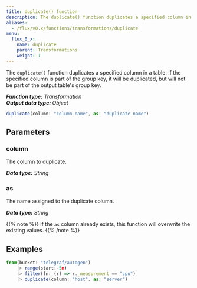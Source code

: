 ```yaml
---
title: duplicate() function
description: The duplicate() function duplicates a specified column in a table.
aliases:
  - /flux/v0.x/functions/transformations/duplicate
menu:
  flux_0_x:
    name: duplicate
    parent: Transformations
    weight: 1
---
```


The `duplicate()` function duplicates a specified column in a table.
If the specified column is part of the group key, it will be duplicated, but will
not be part of the output table's group key.

_**Function type:** Transformation_  
_**Output data type:** Object_

```js
duplicate(column: "column-name", as: "duplicate-name")
```

## Parameters

### column
The column to duplicate.

_**Data type:** String_

### as
The name assigned to the duplicate column.

_**Data type:** String_

{{% note %}}
If the `as` column already exists, this function will overwrite the existing values.
{{% /note %}}

## Examples
```js
from(bucket: "telegraf/autogen")
	|> range(start:-5m)
	|> filter(fn: (r) => r._measurement == "cpu")
	|> duplicate(column: "host", as: "server")
```
